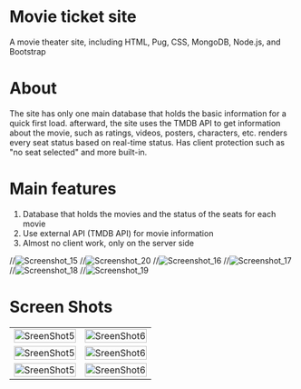 ﻿# Movie ticket site 
 
A movie theater site, including HTML, Pug, CSS, MongoDB, Node.js, and Bootstrap

# About

The site has only one main database that holds the basic information for a quick first load. afterward, the site uses the TMDB API to get information about the movie, such as ratings, videos, posters, characters, etc. renders every seat status based on real-time status. Has client protection such as "no seat selected" and more built-in.

# Main features 

1.	Database that holds the movies and the status of the seats for each movie 
2.	Use external API (TMDB API) for movie information
3.	Almost no client work, only on the server side


//![Screenshot_15](https://user-images.githubusercontent.com/101994161/194573264-c0610dd4-d025-43fb-8799-cbd6bbb4814d.png)
//![Screenshot_20](https://user-images.githubusercontent.com/101994161/194573272-6c89dad2-f387-43d0-80b4-d5f0b925185f.png)
//![Screenshot_16](https://user-images.githubusercontent.com/101994161/194573274-0cd6d640-4089-43d5-aa3f-0def91c8d125.png)
//![Screenshot_17](https://user-images.githubusercontent.com/101994161/194573281-3dfe28c0-65e9-49ea-8cf6-cecddca30cca.png)
//![Screenshot_18](https://user-images.githubusercontent.com/101994161/194573284-aca9cf1f-5640-44ed-b3c1-a19955642fc6.png)
//![Screenshot_19](https://user-images.githubusercontent.com/101994161/194573287-34125c01-a35e-4547-80d4-998d47640958.png)

# Screen Shots
| | |
|:-------------------------:|:-------------------------:|
|<img style="max-width:200px; width:100%"  src="https://user-images.githubusercontent.com/101994161/194573264-c0610dd4-d025-43fb-8799-cbd6bbb4814d.png" alt="SreenShot5" >|<img style="max-width:200px; width:100%"  src="https://user-images.githubusercontent.com/101994161/194573272-6c89dad2-f387-43d0-80b4-d5f0b925185f.png" alt="SreenShot6" >
|<img style="max-width:200px; width:100%"  src="https://user-images.githubusercontent.com/101994161/194573274-0cd6d640-4089-43d5-aa3f-0def91c8d125.png" alt="SreenShot5" >|<img style="max-width:200px; width:100%"  src="https://user-images.githubusercontent.com/101994161/194573281-3dfe28c0-65e9-49ea-8cf6-cecddca30cca.png" alt="SreenShot6" >
|<img style="max-width:200px; width:100%"  src="https://user-images.githubusercontent.com/101994161/194573284-aca9cf1f-5640-44ed-b3c1-a19955642fc6.png" alt="SreenShot5" >|<img style="max-width:200px; width:100%"  src="https://user-images.githubusercontent.com/101994161/194573287-34125c01-a35e-4547-80d4-998d47640958.png" alt="SreenShot6" >
